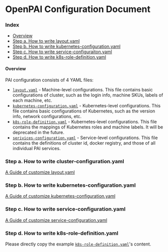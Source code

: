 <!--
  Copyright (c) Microsoft Corporation
  All rights reserved.

  MIT License

  Permission is hereby granted, free of charge, to any person obtaining a copy of this software and associated
  documentation files (the "Software"), to deal in the Software without restriction, including without limitation
  the rights to use, copy, modify, merge, publish, distribute, sublicense, and/or sell copies of the Software, and
  to permit persons to whom the Software is furnished to do so, subject to the following conditions:
  The above copyright notice and this permission notice shall be included in all copies or substantial portions of the Software.

  THE SOFTWARE IS PROVIDED *AS IS*, WITHOUT WARRANTY OF ANY KIND, EXPRESS OR IMPLIED, INCLUDING
  BUT NOT LIMITED TO THE WARRANTIES OF MERCHANTABILITY, FITNESS FOR A PARTICULAR PURPOSE AND
  NONINFRINGEMENT. IN NO EVENT SHALL THE AUTHORS OR COPYRIGHT HOLDERS BE LIABLE FOR ANY CLAIM,
  DAMAGES OR OTHER LIABILITY, WHETHER IN AN ACTION OF CONTRACT, TORT OR OTHERWISE, ARISING FROM,
  OUT OF OR IN CONNECTION WITH THE SOFTWARE OR THE USE OR OTHER DEALINGS IN THE SOFTWARE.
-->

# OpenPAI Configuration Document



### Index

- [Overview](#overview)
- [Step a. How to write layout.yaml](#step_a)
- [Step b. How to write kubernetes-configuration.yaml](#step_b)
- [Step c. How to write service-configuraiton.yaml](#step_c)
- [Step d. How to write k8s-role-definition.yaml](#step_d)

#### Overview <a name="overview"></a>

PAI configuration consists of 4 YAML files:

- [`layout.yaml`](../../../examples/cluster-configuration/layout.yaml) - Machine-level configurations. This file contains basic configurations of cluster, such as the login info, machine SKUs, labels of each machine, etc.
- [`kubernetes-configuration.yaml`](../../../examples/cluster-configuration/kubernetes-configuration.yaml) - Kubernetes-level configurations. This file contains basic configurations of Kubernetes, such as the version info, network configurations, etc.
- [`k8s-role-definition.yaml`](../../../examples/cluster-configuration/k8s-role-definition.yaml) - Kubernetes-level configurations. This file contains the mappings of Kubernetes roles and machine labels. It will be deprecated in the future.
- [`serivices-configuration.yaml`](../../../examples/cluster-configuration/services-configuration.yaml) - Service-level configurations. This file contains the definitions of cluster id, docker registry, and those of all individual PAI services.

### Step a. How to write cluster-configuration.yaml  <a name="step_a"></a>

[A Guide of customize layout.yaml](./how-to-configure-layout.md)

### Step b. How to write kubernetes-configuration.yaml <a name="step_b"></a>

[A Guide of customize kubernetes-configuration.yaml](./how-to-configure-k8s-config.md)

### Step c. How to write service-configuration.yaml <a name="step_c"></a>

[A Guide of customize service-configuration.yaml](./how-to-congiure-service-config.md)

### Step d. How to write k8s-role-definition.yaml <a name="step_d"></a>

Please directly copy the example [```k8s-role-definition.yaml```](../../../examples/cluster-configuration/k8s-role-definition.yaml)'s content.




